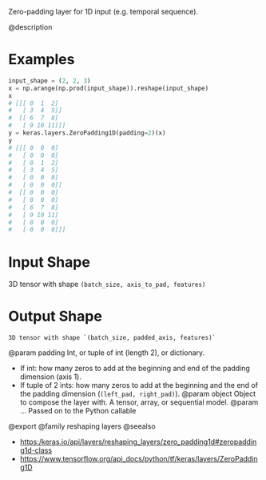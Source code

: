 Zero-padding layer for 1D input (e.g. temporal sequence).

@description

# Examples
```python
input_shape = (2, 2, 3)
x = np.arange(np.prod(input_shape)).reshape(input_shape)
x
# [[[ 0  1  2]
#   [ 3  4  5]]
#  [[ 6  7  8]
#   [ 9 10 11]]]
y = keras.layers.ZeroPadding1D(padding=2)(x)
y
# [[[ 0  0  0]
#   [ 0  0  0]
#   [ 0  1  2]
#   [ 3  4  5]
#   [ 0  0  0]
#   [ 0  0  0]]
#  [[ 0  0  0]
#   [ 0  0  0]
#   [ 6  7  8]
#   [ 9 10 11]
#   [ 0  0  0]
#   [ 0  0  0]]]
```

# Input Shape
3D tensor with shape `(batch_size, axis_to_pad, features)`

# Output Shape
    3D tensor with shape `(batch_size, padded_axis, features)`

@param padding Int, or tuple of int (length 2), or dictionary.
- If int: how many zeros to add at the beginning and end of
  the padding dimension (axis 1).
- If tuple of 2 ints: how many zeros to add at the beginning and the
  end of the padding dimension (`(left_pad, right_pad)`).
@param object Object to compose the layer with. A tensor, array, or sequential model.
@param ... Passed on to the Python callable

@export
@family reshaping layers
@seealso
+ <https:/keras.io/api/layers/reshaping_layers/zero_padding1d#zeropadding1d-class>
+ <https://www.tensorflow.org/api_docs/python/tf/keras/layers/ZeroPadding1D>
